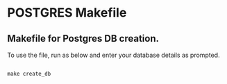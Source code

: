 # POSTGRES Makefile

## Makefile for Postgres DB creation.

To use the file, run as below and enter your database details as prompted.
```

make create_db

```
